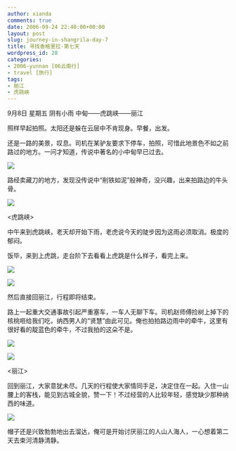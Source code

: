 ```yaml
---
author: xianda
comments: true
date: 2006-09-24 22:40:00+00:00
layout: post
slug: journey-in-shangrila-day-7
title: 寻找香格里拉·第七天
wordpress_id: 28
categories:
- 2006-yunnan [06云南行]
- travel [旅行]
tags:
- 丽江
- 虎跳峡
---
```


9月8日 星期五 阴有小雨 中甸——虎跳峡——丽江



照样早起拍照。太阳还是躲在云层中不肯现身。早餐，出发。



还是一路的美景，叹息。司机在某驴友要求下停车，拍照，可惜此地景色不如之前路过的地方。一问才知道，传说中著名的小中甸早已过去。



![](http://tkfiles.storage.msn.com/x1pc_jqddVOWRmZwPWAHYlSh8Pe4H2z_-cNpxqf8a2LjVrqDrRMW63mI2TfPmDX5-j3_Qn9WWpSb63VUsWEwl5LJa4CHJeKm-x5Koi1Ut6ni4VT0w4KTuv5kZNLAppRFZk3V1yTszVUtzc)



路经卖藏刀的地方，发现没传说中“削铁如泥”般神奇，没兴趣，出来拍路边的牛头骨。



![](http://blufiles.storage.live.com/y1pp1F8BYEWPxyjgKqag20IguTRlYDD6fa4OMV5wSpdVAZJlFy5efUBhbaUlh9J5simx1OZWg5BoiA)



<虎跳峡>



中午来到虎跳峡，老天却开始下雨，老虎说今天的陡步因为这雨必须取消。极度的郁闷。



饭毕，来到上虎跳，走台阶下去看看上虎跳是什么样子，看完上来。

<!-- more -->

![](http://tkfiles.storage.msn.com/x1pc_jqddVOWRmZwPWAHYlShx3YhAkhmZdWZW936IhM2MVP8-d2QUYNuqdRTAF-2jOZefzFBrIxn0eDrp5R_31w-VCOuSsEtwWWduYkL_5VLRlM6NWboV5a_hXl31IkA9bvP_G_3MDZsU0)



![](http://tkfiles.storage.msn.com/x1pc_jqddVOWRmZwPWAHYlSh4nrOEsX_Fcr-4AdhXQCgZGsl1Vt-JUhVHnsOM6mIIbsynUKm12b6syjPkB8TLP-IJdVkTRfDJdlXg5YcXwuLh5axNQJnp-xDj9HfEAsO1A7ehHwUx9Pxgg)



然后直接回丽江，行程即将结束。



路上一起重大交通事故引起严重塞车，一车人无聊下车。司机赵师傅捡树上掉下的核桃咂给我们吃，纳西男人的“贤慧”由此可见。俺也拍拍路边雨中的牵牛，这里有很好看的靛蓝色的牵牛，不过我拍的这朵不是。



![](http://tkfiles.storage.msn.com/x1pc_jqddVOWRmZwPWAHYlSh8dq0eD5J-qoKiwc-8iIttHuQm_c8lcEO_WZhx1thOrdc1YRdVSQkamE2eMUkJQdlz5498ymTWemLZixRV_pcG2BsnlJhFAo7m6ae5LxepDosc5TTmFz31g)



![](http://tkfiles.storage.msn.com/x1pc_jqddVOWRmZwPWAHYlSh87exsfkkso15BTI4cwPXallkTh3NjXDlyhicvEH7PeVeoHH-bP7_Sq9o3AuP6c5Ep7w0zmoIiDsNvhPx5jMgRS5doiRFYHXa4vOjRv-4bgkhMwePR2l0GY)



<丽江>



回到丽江，大家意犹未尽。几天的行程使大家情同手足，决定住在一起。入住一山腰上的客栈，能见到古城全貌，赞一下！不过经营的人比较年轻，感觉缺少那种纳西的味道。



![](http://tkfiles.storage.msn.com/x1pc_jqddVOWRmZwPWAHYlSh7aYGVp133DB5-65qAibtmiRwOacEJBPH4GKyai1TOQ55-Bn_KSS7GODPZ3RH1A6r_isWo6UrtefXrY2JdUpm1h5qo8qBGfpAwJHB-4RQsowsPjDUZFW9KI)



帽子还是兴致勃勃地出去溜达，俺可是开始讨厌丽江的人山人海人，一心想着第二天去束河清静清静。
